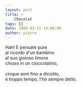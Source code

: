 ```yaml
---
layout: post
title: >
    Chocolat
tags: []
date: 2009-03-21 14:08:00
author: pietro
---
```

Hah! E pensate pure<br/>al ricordo d'un bambino<br/>al suo gioioso timore<br/>chiuso in un cioccolatino,<br/><br/>cinque anni fino a diciotto,<br/>è troppo tempo, l'ho sempre detto.
